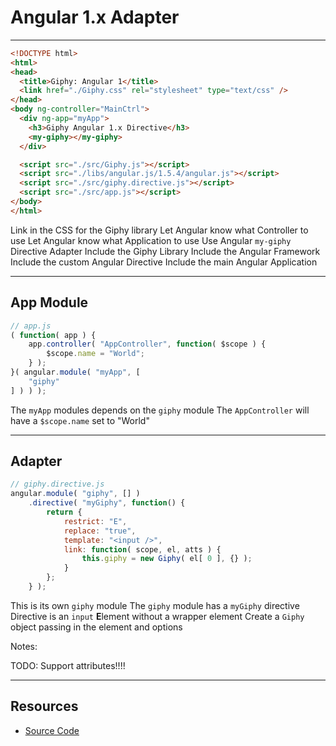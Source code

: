 # Angular 1.x Adapter

------

<!-- .slide: data-title="Angular 1.x Adapter" data-state="somestate" data-menu-title="Usage" -->

```html
<!DOCTYPE html>
<html>
<head>
  <title>Giphy: Angular 1</title>
  <link href="./Giphy.css" rel="stylesheet" type="text/css" />
</head>
<body ng-controller="MainCtrl">
  <div ng-app="myApp">
    <h3>Giphy Angular 1.x Directive</h3>
    <my-giphy></my-giphy>
  </div>

  <script src="./src/Giphy.js"></script>
  <script src="./libs/angular.js/1.5.4/angular.js"></script>
  <script src="./src/giphy.directive.js"></script>
  <script src="./src/app.js"></script>
</body>
</html>
```
<!-- .element: class="stretch" -->

<span class="fragment current-only focus-text focus-text--scroll" data-code-focus="5">Link in the CSS for the Giphy library</span>
<span class="fragment current-only focus-text focus-text--scroll" data-code-focus="7">Let Angular know what Controller to use</span>
<span class="fragment current-only focus-text focus-text--scroll" data-code-focus="8">Let Angular know what Application to use</span>
<span class="fragment current-only focus-text focus-text--scroll" data-code-focus="10">Use Angular `my-giphy` Directive Adapter</span>
<span class="fragment current-only focus-text focus-text--scroll" data-code-focus="13">Include the Giphy Library</span>
<span class="fragment current-only focus-text focus-text--scroll" data-code-focus="14">Include the Angular Framework</span>
<span class="fragment current-only focus-text focus-text--scroll" data-code-focus="15">Include the custom Angular Directive</span>
<span class="fragment current-only focus-text focus-text--scroll" data-code-focus="16">Include the main Angular Application</span>

------

## App Module

<!-- .slide: data-title="Angular 1.x Adapter" data-state="somestate" -->

```js
// app.js
( function( app ) {
	app.controller( "AppController", function( $scope ) {
		$scope.name = "World";
	} );
}( angular.module( "myApp", [
	"giphy"
] ) ) );
```

<span class="fragment current-only focus-text" data-code-focus="6-8">The `myApp` modules depends on the `giphy` module</span>
<span class="fragment current-only focus-text" data-code-focus="3-5">The `AppController` will have a `$scope.name` set to "World"</span>

------

## Adapter

<!-- .slide: data-title="Angular 1.x Adapter" data-state="somestate" -->

```js
// giphy.directive.js
angular.module( "giphy", [] )
	.directive( "myGiphy", function() {
		return {
			restrict: "E",
			replace: "true",
			template: "<input />",
			link: function( scope, el, atts ) {
				this.giphy = new Giphy( el[ 0 ], {} );
			}
		};
	} );
```

<span class="fragment current-only focus-text" data-code-focus="2">This is its own `giphy` module</span>
<span class="fragment current-only focus-text" data-code-focus="3">The `giphy` module has a `myGiphy` directive</span>
<span class="fragment current-only focus-text" data-code-focus="4-11">Directive is an `input` <strong>E</strong>lement without a wrapper element</span>
<span class="fragment current-only focus-text" data-code-focus="9">Create a `Giphy` object passing in the element and options<span>

Notes:

TODO: Support attributes!!!!

------

## Resources

<!-- .slide: data-title="Angular 1.x Adapter" data-state="resources" -->

* [Source Code](https://github.com/elijahmanor/framework-independent-javascript-components/tree/master/src/7-angular1-adapter)
